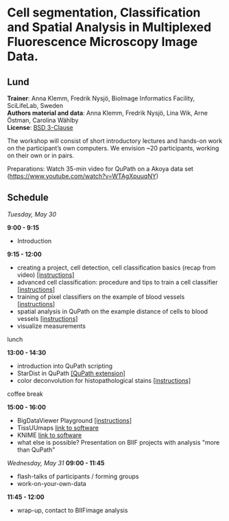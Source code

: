 # Cell segmentation, Classification and Spatial Analysis in Multiplexed Fluorescence Microscopy Image Data.
## Lund
**Trainer**: Anna Klemm, Fredrik Nysjö, BioImage Informatics Facility, SciLifeLab, Sweden  
**Authors material and data**: Anna Klemm, Fredrik Nysjö, Lina Wik, Arne Östman, Carolina Wählby  
**License**: [BSD 3-Clause](LICENSE.md)  

The workshop will consist of short introductory lectures and hands-on work on the participant’s own computers. We envision ~20 participants, working on their own or in pairs.

Preparations: Watch 35-min video for QuPath on a Akoya data set (https://www.youtube.com/watch?v=WTAgXpuuqNY)

## Schedule
*Tuesday, May 30*

**9:00 - 9:15**  
* Introduction

**9:15 - 12:00**
* creating a project, cell detection, cell classification basics (recap from video) [[instructions]](multiplexed_celldetection_cellclassification.md#qupath-instructions-for-workshop)
* advanced cell classification: procedure and tips to train a cell classifier [[instructions]](multiplexed_celldetection_cellclassification.md#strategies-for-creating-classifiers)   
* training of pixel classifiers on the example of blood vessels [[instructions]](pixelclassification.md)
* spatial analysis in QuPath on the example distance of cells to blood vessels [[instructions]](pixelclassification.md#spatial-analysis)
* visualize measurements

lunch
 
**13:00 - 14:30**
* introduction into QuPath scripting
* StarDist in QuPath [[QuPath extension]](https://github.com/qupath/qupath-extension-stardist)
* color deconvolution for histopathological stains [[instructions]](dataset2_brightfield.md)

coffee break

**15:00 - 16:00**
* BigDataViewer Playground [[instructions]](bdvPlayground.md)
* TissUUmaps [link to software](https://tissuumaps.github.io/)
* KNIME [link to software](https://www.knime.com/)
* what else is possible? Presentation on BIIF projects with analysis "more than QuPath"


*Wednesday, May 31*
**09:00 - 11:45**
* flash-talks of participants / forming groups
* work-on-your-own-data

 
**11:45 - 12:00**
* wrap-up, contact to BIIFimage analysis







